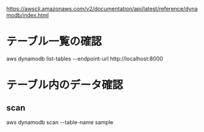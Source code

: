 https://awscli.amazonaws.com/v2/documentation/api/latest/reference/dynamodb/index.html

# テーブル一覧の確認
aws dynamodb list-tables --endpoint-url http://localhost:8000

# テーブル内のデータ確認
## scan
aws dynamodb scan --table-name sample